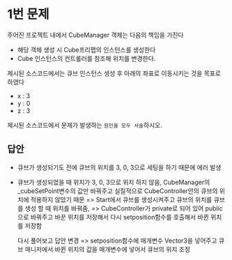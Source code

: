 # 1번 문제

주어진 프로젝트 내에서 CubeManager 객체는 다음의 책임을 가진다
- 해당 객체 생성 시 Cube프리팹의 인스턴스를 생성한다
- Cube 인스턴스의 컨트롤러를 참조해 위치를 변경한다.

제시된 소스코드에서는 큐브 인스턴스 생성 후 아래의 좌표로 이동시키는 것을 목표로 하였다
- x : 3
- y : 0
- z : 3

제시된 소스코드에서 문제가 발생하는 `원인을 모두 서술`하시오.

## 답안
- 큐브가 생성되기도 전에 큐브의 위치를 3, 0, 3으로 세팅을 하기 때문에 에러 발생
- 큐브가 생성되었을 때 위치가 3, 0, 3으로 위치 하지 않음, CubeManager의 _cubeSetPoint변수의 값만 바꿔주고 실질적으로 CubeController안의 큐브의 위치에 적용하지 않았기 때문
 => Start에서 큐브를 생성시켜주고 큐브의 위치를 큐브를 생성 할 때 위치를 바꿔줌, 
 => CubeController가 private로 되어 있어 public으로 바꿔주고 
    바꾼 위치를 저장해서 다시 setposition함수를 호출해서 바뀐 위치를 저장함

    다시 풀어보고 답안 변경
    => setposition함수에 매개변수 Vector3을 넣어주고 큐브 매니저에서 바뀐 위치의 값을 매개변수에 넣어서 큐브의 위치 조정